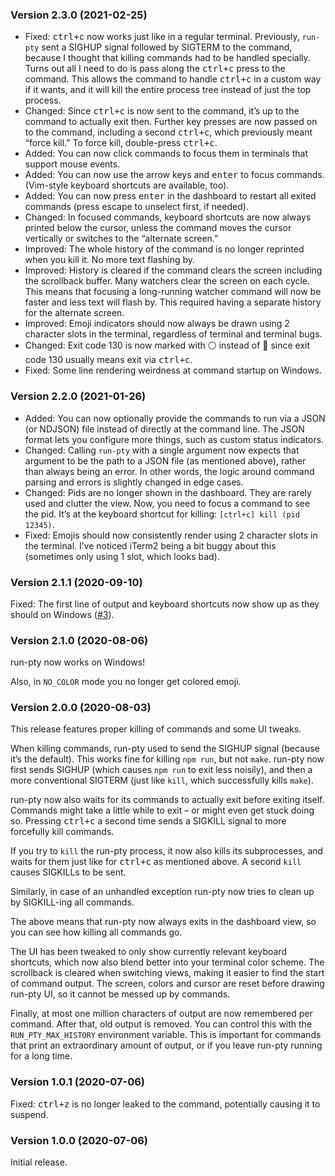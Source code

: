 ### Version 2.3.0 (2021-02-25)

- Fixed: <kbd>ctrl+c</kbd> now works just like in a regular terminal. Previously, `run-pty` sent a SIGHUP signal followed by SIGTERM to the command, because I thought that killing commands had to be handled specially. Turns out all I need to do is pass along the <kbd>ctrl+c</kbd> press to the command. This allows the command to handle <kbd>ctrl+c</kbd> in a custom way if it wants, and it will kill the entire process tree instead of just the top process.
- Changed: Since <kbd>ctrl+c</kbd> is now sent to the command, it’s up to the command to actually exit then. Further key presses are now passed on to the command, including a second <kbd>ctrl+c</kbd>, which previously meant “force kill.” To force kill, double-press <kbd>ctrl+c</kbd>.
- Added: You can now click commands to focus them in terminals that support mouse events.
- Added: You can now use the arrow keys and <kbd>enter</kbd> to focus commands. (Vim-style keyboard shortcuts are available, too).
- Added: You can now press <kbd>enter</kbd> in the dashboard to restart all exited commands (press <kdd>escape</kbd> to unselect first, if needed).
- Changed: In focused commands, keyboard shortcuts are now always printed below the cursor, unless the command moves the cursor vertically or switches to the “alternate screen.”
- Improved: The whole history of the command is no longer reprinted when you kill it. No more text flashing by.
- Improved: History is cleared if the command clears the screen including the scrollback buffer. Many watchers clear the screen on each cycle. This means that focusing a long-running watcher command will now be faster and less text will flash by. This required having a separate history for the alternate screen.
- Improved: Emoji indicators should now always be drawn using 2 character slots in the terminal, regardless of terminal and terminal bugs.
- Changed: Exit code 130 is now marked with ⚪ instead of 🔴 since exit code 130 usually means exit via <kbd>ctrl+c</kbd>.
- Fixed: Some line rendering weirdness at command startup on Windows.

### Version 2.2.0 (2021-01-26)

- Added: You can now optionally provide the commands to run via a JSON (or NDJSON) file instead of directly at the command line. The JSON format lets you configure more things, such as custom status indicators.
- Changed: Calling `run-pty` with a single argument now expects that argument to be the path to a JSON file (as mentioned above), rather than always being an error. In other words, the logic around command parsing and errors is slightly changed in edge cases.
- Changed: Pids are no longer shown in the dashboard. They are rarely used and clutter the view. Now, you need to focus a command to see the pid. It’s at the keyboard shortcut for killing: `[ctrl+c] kill (pid 12345)`.
- Fixed: Emojis should now consistently render using 2 character slots in the terminal. I’ve noticed iTerm2 being a bit buggy about this (sometimes only using 1 slot, which looks bad).

### Version 2.1.1 (2020-09-10)

Fixed: The first line of output and keyboard shortcuts now show up as they should on Windows ([#3](https://github.com/lydell/run-pty/issues/3)).

### Version 2.1.0 (2020-08-06)

run-pty now works on Windows!

Also, in `NO_COLOR` mode you no longer get colored emoji.

### Version 2.0.0 (2020-08-03)

This release features proper killing of commands and some UI tweaks.

When killing commands, run-pty used to send the SIGHUP signal (because it’s the default). This works fine for killing `npm run`, but not `make`. run-pty now first sends SIGHUP (which causes `npm run` to exit less noisily), and then a more conventional SIGTERM (just like `kill`, which successfully kills `make`).

run-pty now also waits for its commands to actually exit before exiting itself. Commands might take a little while to exit – or might even get stuck doing so. Pressing <kbd>ctrl+c</kbd> a second time sends a SIGKILL signal to more forcefully kill commands.

If you try to `kill` the run-pty process, it now also kills its subprocesses, and waits for them just like for <kbd>ctrl+c</kbd> as mentioned above. A second `kill` causes SIGKILLs to be sent.

Similarly, in case of an unhandled exception run-pty now tries to clean up by SIGKILL-ing all commands.

The above means that run-pty now always exits in the dashboard view, so you can see how killing all commands go.

The UI has been tweaked to only show currently relevant keyboard shortcuts, which now also blend better into your terminal color scheme. The scrollback is cleared when switching views, making it easier to find the start of command output. The screen, colors and cursor are reset before drawing run-pty UI, so it cannot be messed up by commands.

Finally, at most one million characters of output are now remembered per command. After that, old output is removed. You can control this with the `RUN_PTY_MAX_HISTORY` environment variable. This is important for commands that print an extraordinary amount of output, or if you leave run-pty running for a long time.

### Version 1.0.1 (2020-07-06)

Fixed: <kbd>ctrl+z</kbd> is no longer leaked to the command, potentially causing it to suspend.

### Version 1.0.0 (2020-07-06)

Initial release.
